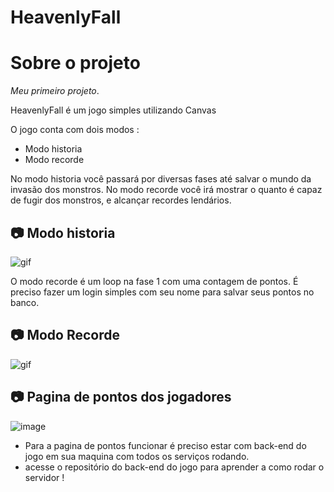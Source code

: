 # HeavenlyFall

# Sobre o projeto

_Meu primeiro projeto_.

HeavenlyFall é um jogo simples utilizando Canvas


O jogo conta com dois modos :

- Modo historia
- Modo recorde

No modo historia você passará por diversas fases até salvar o mundo da invasão dos monstros.
No modo recorde você irá mostrar o quanto é capaz de fugir dos monstros, e alcançar recordes lendários.

## :camera:  Modo historia 
![gif](https://github.com/Jusloso/HeavenlyFall/blob/main/src/assets/to_readme/gif-historia.gif?raw=true)

O modo recorde é um loop na fase 1 com uma contagem de pontos. É preciso fazer um login simples com seu nome para salvar seus pontos no banco.

## :camera:  Modo Recorde
![gif](https://github.com/Jusloso/HeavenlyFall/blob/main/src/assets/to_readme/recordGif.gif?raw=true)

## :camera: Pagina de pontos dos jogadores

![image](https://github.com/Jusloso/HeavenlyFall/blob/main/src/assets/to_readme/record.png?raw=true)

- Para a pagina de pontos funcionar é preciso estar com back-end do jogo em sua maquina com todos os serviços rodando.
- acesse o repositório do back-end do jogo para aprender a como rodar o servidor !




